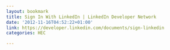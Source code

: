 ```yaml
---
layout: bookmark
title: Sign In With LinkedIn | LinkedIn Developer Network
date: '2012-11-16T04:52:22+01:00'
link: https://developer.linkedin.com/documents/sign-linkedin
categories: HEC

---
```

